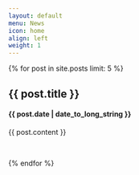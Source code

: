 ```yaml
---
layout: default
menu: News
icon: home
align: left
weight: 1
---
```


{% for post in site.posts limit: 5 %}

<div class="row-fluid">
  <div class="span12">
    <h2>{{ post.title }}</h2>
    <h4>{{ post.date | date_to_long_string }}</h4>
    <p>{{ post.content }}</p>
  </div>
</div>
<br/>

{% endfor %}
